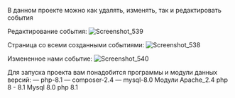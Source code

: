 В данном проекте можно как удалять, изменять, так и редактировать события

Редактирование события:
![Screenshot_539](https://github.com/user-attachments/assets/c04dd05f-bc10-4d66-9e60-9bbcf5253883)

Страница со всеми созданными событиями:
![Screenshot_538](https://github.com/user-attachments/assets/eae8208f-a153-4f22-9937-d4192950400f)

Измененное нами событие:
![Screenshot_540](https://github.com/user-attachments/assets/afa13441-60da-4ba7-b1b0-3d28afd48eac)

Для запуска проекта вам понадобится программы и модули данных версий: — php-8.1 — composer-2.4 — mysql-8.0
Модули Apache_2.4 php 8 - 8.1
Mysql 8.0
php 8.1
